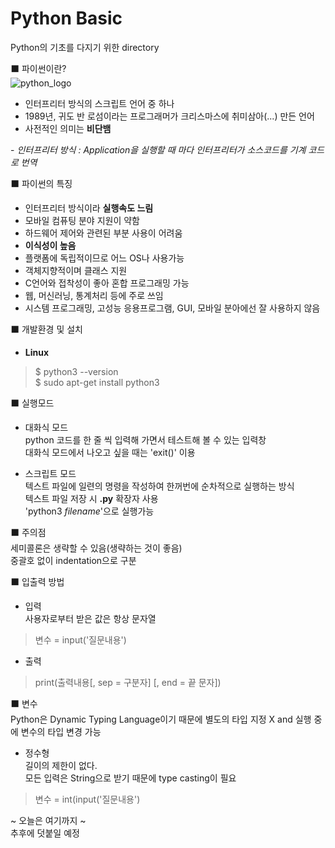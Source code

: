 # Python Basic  
Python의 기초를 다지기 위한 directory  

⬛️ 파이썬이란?  
![python_logo](https://user-images.githubusercontent.com/50273050/65257077-97edac80-db3b-11e9-8c91-b0b797c12057.JPG)  
* 인터프리터 방식의 스크립트 언어 중 하나  
* 1989년, 귀도 반 로섬이라는 프로그래머가 크리스마스에 취미삼아(...) 만든 언어  
* 사전적인 의미는 **비단뱀**  

\- *인터프리터 방식 : Application을 실행할 때 마다 인터프리터가 소스코드를 기계 코드로 번역*  

⬛️ 파이썬의 특징  
* 인터프리터 방식이라 **실행속도 느림**  
* 모바일 컴퓨팅 분야 지원이 약함  
* 하드웨어 제어와 관련된 부분 사용이 어려움  
* **이식성이 높음**  
* 플랫폼에 독립적이므로 어느 OS나 사용가능  
* 객체지향적이며 클래스 지원  
* C언어와 접착성이 좋아 혼합 프로그래밍 가능  
* 웹, 머신러닝, 통계처리 등에 주로 쓰임  
* 시스템 프로그래밍, 고성능 응용프로그램, GUI, 모바일 분아에선 잘 사용하지 않음  

⬛️ 개발환경 및 설치  
* **Linux**
> $ python3 --version  
> $ sudo apt-get install python3  

⬛️ 실행모드  
* 대화식 모드  
python 코드를 한 줄 씩 입력해 가면서 테스트해 볼 수 있는 입력창  
대화식 모드에서 나오고 싶을 때는 'exit()' 이용  

* 스크립트 모드  
텍스트 파일에 일련의 명령을 작성하여 한꺼번에 순차적으로 실행하는 방식  
텍스트 파일 저장 시 **.py** 확장자 사용  
'python3 *filename*'으로 실행가능  

⬛️ 주의점  
세미콜론은 생략할 수 있음(생략하는 것이 좋음)  
중괄호 없이 indentation으로 구분 

⬛️ 입출력 방법  
* 입력  
사용자로부터 받은 값은 항상 문자열  
> 변수 = input('질문내용')  

* 출력  
> print(출력내용\[, sep = 구분자\] \[, end = 끝 문자\])

⬛️ 변수  
Python은 Dynamic Typing Language이기 때문에 
별도의 타입 지정 X and 실행 중에 변수의 타입 변경 가능  

* 정수형  
길이의 제한이 없다.  
모든 입력은 String으로 받기 때문에 type casting이 필요  

> 변수 = int(input('질문내용')  

~ 오늘은 여기까지 ~  
추후에 덧붙일 예정  


